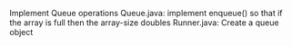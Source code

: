 Implement Queue operations
Queue.java: implement enqueue() so that if the array is full then the array-size doubles
Runner.java: Create a queue object
